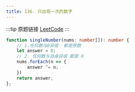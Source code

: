 ```yaml
---
title: 136. 只出现一次的数字
---
```

:::tip 原题链接
[LeetCode](https://leetcode-cn.com/problems/single-number/)
:::

```typescript
function singleNumber(nums: number[]): number {
    // 1.任何数与0异或  都是原数
    let answer = 0;
    // 2. 任何数与自身异或 都是 0
    nums.forEach(n => {
        answer ^= n;
    })
    return answer;
};
```
